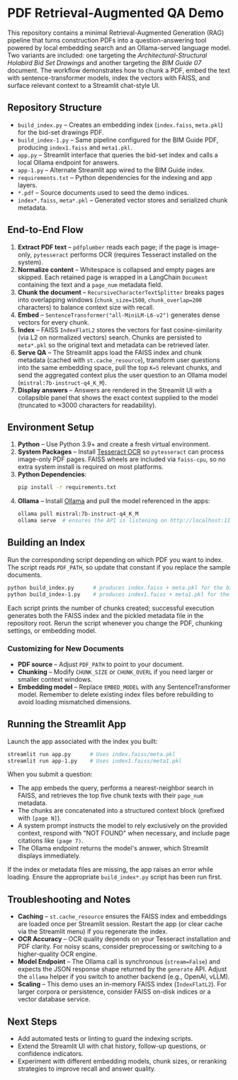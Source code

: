 # PDF Retrieval-Augmented QA Demo

This repository contains a minimal Retrieval-Augmented Generation (RAG) pipeline that turns construction PDFs into a question-answering tool powered by local embedding search and an Ollama-served language model. Two variants are included: one targeting the *Architectural-Structural Holabird Bid Set Drawings* and another targeting the *BIM Guide 07* document. The workflow demonstrates how to chunk a PDF, embed the text with sentence-transformer models, index the vectors with FAISS, and surface relevant context to a Streamlit chat-style UI.

## Repository Structure

- `build_index.py` – Creates an embedding index (`index.faiss`, `meta.pkl`) for the bid-set drawings PDF.
- `build_index-1.py` – Same pipeline configured for the BIM Guide PDF, producing `index1.faiss` and `meta1.pkl`.
- `app.py` – Streamlit interface that queries the bid-set index and calls a local Ollama endpoint for answers.
- `app-1.py` – Alternate Streamlit app wired to the BIM Guide index.
- `requirements.txt` – Python dependencies for the indexing and app layers.
- `*.pdf` – Source documents used to seed the demo indices.
- `index*.faiss`, `meta*.pkl` – Generated vector stores and serialized chunk metadata.

## End-to-End Flow

1. **Extract PDF text** – `pdfplumber` reads each page; if the page is image-only, `pytesseract` performs OCR (requires Tesseract installed on the system).
2. **Normalize content** – Whitespace is collapsed and empty pages are skipped. Each retained page is wrapped in a LangChain `Document` containing the text and a `page_num` metadata field.
3. **Chunk the document** – `RecursiveCharacterTextSplitter` breaks pages into overlapping windows (`chunk_size=1500`, `chunk_overlap=200` characters) to balance context size with recall.
4. **Embed** – `SentenceTransformer("all-MiniLM-L6-v2")` generates dense vectors for every chunk.
5. **Index** – FAISS `IndexFlatL2` stores the vectors for fast cosine-similarity (via L2 on normalized vectors) search. Chunks are persisted to `meta*.pkl` so the original text and metadata can be retrieved later.
6. **Serve QA** – The Streamlit apps load the FAISS index and chunk metadata (cached with `st.cache_resource`), transform user questions into the same embedding space, pull the top `K=5` relevant chunks, and send the aggregated context plus the user question to an Ollama model (`mistral:7b-instruct-q4_K_M`).
7. **Display answers** – Answers are rendered in the Streamlit UI with a collapsible panel that shows the exact context supplied to the model (truncated to ≈3000 characters for readability).

## Environment Setup

1. **Python** – Use Python 3.9+ and create a fresh virtual environment.
2. **System Packages** – Install [Tesseract OCR](https://github.com/tesseract-ocr/tesseract) so `pytesseract` can process image-only PDF pages. FAISS wheels are included via `faiss-cpu`, so no extra system install is required on most platforms.
3. **Python Dependencies**:
   ```bash
   pip install -r requirements.txt
   ```
4. **Ollama** – Install [Ollama](https://ollama.ai/) and pull the model referenced in the apps:
   ```bash
   ollama pull mistral:7b-instruct-q4_K_M
   ollama serve  # ensures the API is listening on http://localhost:11434
   ```

## Building an Index

Run the corresponding script depending on which PDF you want to index. The script reads `PDF_PATH`, so update that constant if you replace the sample documents.

```bash
python build_index.py      # produces index.faiss + meta.pkl for the bid-set drawings
python build_index-1.py    # produces index1.faiss + meta1.pkl for the BIM Guide
```

Each script prints the number of chunks created; successful execution generates both the FAISS index and the pickled metadata file in the repository root. Rerun the script whenever you change the PDF, chunking settings, or embedding model.

### Customizing for New Documents

- **PDF source** – Adjust `PDF_PATH` to point to your document.
- **Chunking** – Modify `CHUNK_SIZE` or `CHUNK_OVERL` if you need larger or smaller context windows.
- **Embedding model** – Replace `EMBED_MODEL` with any SentenceTransformer model. Remember to delete existing index files before rebuilding to avoid loading mismatched dimensions.

## Running the Streamlit App

Launch the app associated with the index you built:

```bash
streamlit run app.py      # Uses index.faiss/meta.pkl
streamlit run app-1.py    # Uses index1.faiss/meta1.pkl
```

When you submit a question:
- The app embeds the query, performs a nearest-neighbor search in FAISS, and retrieves the top five chunk texts with their `page_num` metadata.
- The chunks are concatenated into a structured context block (prefixed with `[page N]`).
- A system prompt instructs the model to rely exclusively on the provided context, respond with "NOT FOUND" when necessary, and include page citations like `(page 7)`.
- The Ollama endpoint returns the model's answer, which Streamlit displays immediately.

If the index or metadata files are missing, the app raises an error while loading. Ensure the appropriate `build_index*.py` script has been run first.

## Troubleshooting and Notes

- **Caching** – `st.cache_resource` ensures the FAISS index and embeddings are loaded once per Streamlit session. Restart the app (or clear cache via the Streamlit menu) if you regenerate the index.
- **OCR Accuracy** – OCR quality depends on your Tesseract installation and PDF clarity. For noisy scans, consider preprocessing or switching to a higher-quality OCR engine.
- **Model Endpoint** – The Ollama call is synchronous (`stream=False`) and expects the JSON response shape returned by the `generate` API. Adjust the `ollama` helper if you switch to another backend (e.g., OpenAI, vLLM).
- **Scaling** – This demo uses an in-memory FAISS index (`IndexFlatL2`). For larger corpora or persistence, consider FAISS on-disk indices or a vector database service.

## Next Steps

- Add automated tests or linting to guard the indexing scripts.
- Extend the Streamlit UI with chat history, follow-up questions, or confidence indicators.
- Experiment with different embedding models, chunk sizes, or reranking strategies to improve recall and answer quality.
